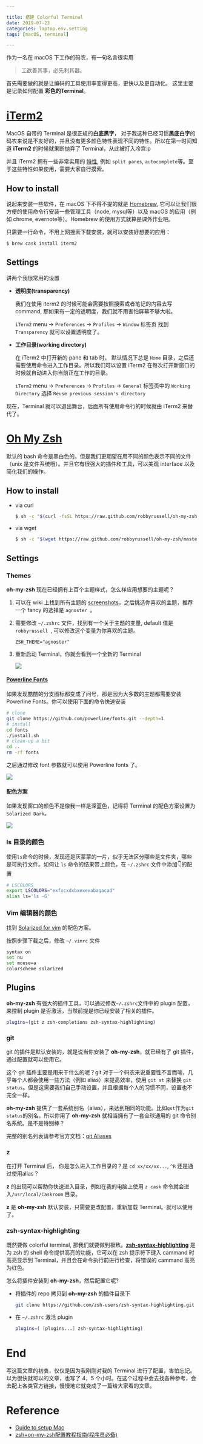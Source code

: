 ```yaml
---

title: 搭建 Colorful Terminal
date: 2019-07-23
categories: laptop.env.setting
tags: [macOS, terminal]

---
```


作为一名在 macOS 下工作的码农，有一句名言很实用

> 工欲善其事，必先利其器。

首先需要做的就是让编码的工具使用率变得更高，更快以及更自动化。
这里主要是记录如何配置 **彩色的Terminal**。

<!--more-->


# [iTerm2](https://www.iterm2.com/)
MacOS 自带的 Terminal 是很正规的**白底黑字**， 对于我这种已经习惯**黑底白字**的码农来说是不友好的，并且没有更多颜色特性表现不同的特性。所以在第一时间知道 **iTerm2** 的时候就果断抛弃了 Terminal，从此被打入冷宫:p

并且 iTerm2 拥有一些非常实用的 [特性](https://www.iterm2.com/features.html), 例如 `split panes`, `autocomplete`等。至于这些特性如果使用，需要大家自行摸索。

## How to install

说起来安装一些软件，在 macOS 下不得不提的就是 [Homebrew](https://brew.sh/), 它可以让我们很方便的使用命令行安装一些管理工具（node, mysql等）以及 macOS 的应用（例如 chrome, evernote等）。Homebrew 的使用方式就算是课外作业吧。

只需要一行命令，不用上网搜索下载安装，就可以安装好想要的应用：

```bash
$ brew cask install iterm2
```

## Settings
讲两个我很常用的设置

* **透明度(transparency)**
    
    我们在使用 iterm2 的时候可能会需要按照搜索或者笔记的内容去写 command, 那如果有一定的透明度，我们就不用害怕屏幕不够大啦。
    
    `iTerm2` menu -> `Preferences` -> `Profiles` -> `Window` 标签页 找到 `Transparency` 就可以设置透明度了。

* **工作目录(working directory)**

    在 iTerm2 中打开新的 pane 和 tab 时， 默认情况下总是 `Home` 目录，之后还需要使用命令进入工作目录。所以我们可以设置 iTerm2 在每次打开新窗口的时候就自动进入你当前正在工作的目录。
    
    `iTerm2` menu -> `Preferences` -> `Profiles` -> `General` 标签页中的 `Working Directory` 选择 `Reuse previous session's directory`
    
现在，Terminal 就可以退出舞台，后面所有使用命令行的时候就由 iTerm2 来替代了。    

# [Oh My Zsh](https://ohmyz.sh/)

默认的 bash 命令是黑白色的。但是我们更期望在用不同的颜色表示不同的文件（unix 是文件系统哦）。并且它有很强大的插件和工具，可以美观 interface 以及简化我们的操作。

## How to install

* via curl
    
    ```bash
    $ sh -c "$(curl -fsSL https://raw.github.com/robbyrussell/oh-my-zsh/master/tools/install.sh)"
    ```

* via wget
    
    ```bash
    $ sh -c "$(wget https://raw.github.com/robbyrussell/oh-my-zsh/master/tools/install.sh -O -)"
    
    ```

## Settings

### Themes
**oh-my-zsh** 现在已经拥有上百个主题样式，怎么样应用想要的主题呢？

1. 可以在 wiki 上找到所有主题的 [screenshots](https://github.com/robbyrussell/oh-my-zsh/wiki/Themes)，之后挑选你喜欢的主题，推荐一个 fancy 的选择是 `agnoster `。
2. 需要修改 `~/.zshrc` 文件，找到有一个关于主题的变量, default 值是`robbyrussell `, 可以修改这个变量为你喜欢的主题。

    ```
    ZSH_THEME="agnoster"
    ```
3. 重新启动 Terminal，你就会看到一个全新的 Terminal    

    ![](/images/agnoster-theme.png)


#### [Powerline Fonts](https://github.com/powerline/fonts)
    
如果发现酷酷的分支图标都变成了问号，那是因为大多数的主题都需要安装 Powerline Fonts。你可以使用下面的命令快速安装
    
```bash
# clone
git clone https://github.com/powerline/fonts.git --depth=1
# install
cd fonts
./install.sh
# clean-up a bit
cd ..
rm -rf fonts

```

之后通过修改 font 参数就可以使用 Powerline fonts 了。

![](/images/font-setting.jpg)
    
#### 配色方案

如果发现窗口的颜色不是像我一样是深蓝色，记得将 Terminal 的配色方案设置为 `Solarized Dark`。

![](/images/color-presets.png)


### ls 目录的颜色
使用`ls`命令的时候，发现还是灰蒙蒙的一片，似乎无法区分哪些是文件夹，哪些是可执行文件。如何让 `ls` 命令的结果带上颜色，在 `~/.zshrc` 文件中添加👇的配置

```bash
# LSCOLORS
export LSCOLORS="exfxcxdxbxexexabagacad"
alias ls='ls -G'

```

### Vim 编辑器的颜色
找到 [Solarized for vim](https://github.com/altercation/vim-colors-solarized) 的配色方案。

按照步骤下载之后，修改 `~/.vimrc` 文件

```bash
syntax on
set nu
set mouse=a
colorscheme solarized
```

## Plugins
**oh-my-zsh** 有强大的插件工具，可以通过修改`~/.zshrc`文件中的 plugin 配置，来控制 plugin 是否激活，当然前提是你已经安装了相关的插件。

```bash
plugins=(git z zsh-completions zsh-syntax-highlighting)
```

### git
git 的插件是默认安装的，就是说当你安装了 **oh-my-zsh**，就已经有了 git 插件，通过配置就可以使用它。

这个 git 插件主要是用来干什么的呢？git 对于一个码农来说重要性不言而喻，几乎每个人都会使用一些方法（例如 alias）来提高效率，使用 `git st` 来替换 `git status`。但是这需要我们自己手动设置，并且根据每个人的习惯不同，设置也不完全一样。

**oh-my-zsh** 提供了一套系统别名（alias），来达到相同的功能。比如`gst`作为`git status`的别名。所以你用了 **oh-my-zsh** 就相当拥有了一套全球通用的 git 命令别名系统。是不是特别棒？

完整的别名列表请参考官方文档：[git Aliases](https://github.com/robbyrussell/oh-my-zsh/tree/master/plugins/git/#aliases)

### z

在打开 Terminal 后， 你是怎么进入工作目录的？是 `cd xx/xx/xx...`, `^R` 还是通过使用alias？

**z** 的出现可以帮助你快速进入目录，例如在我的电脑上使用 `z cask` 命令就会进入`/usr/local/Caskroom` 目录。

**z** 是 **oh-my-zsh** 默认安装，只需要更改配置，重新加载 Terminal。就可以使用了。  

### zsh-syntax-highlighting

既然要做 colorful terminal, 那我们就要做到极致。**[zsh-syntax-highlighting](https://github.com/zsh-users/zsh-syntax-highlighting)** 是为 zsh 的 shell 命令提供高亮的功能，它可以在 zsh 提示符下键入 cammand 时高亮显示到 Terminal，并且会在命令执行前进行检查，将错误的 cammand 高亮为红色。

怎么将插件安装到 **oh-my-zsh**，然后配置它呢?

* 将插件的 repo 拷贝到 **oh-my-zsh** 的插件目录下

    ```bash
    git clone https://github.com/zsh-users/zsh-syntax-highlighting.git ${ZSH_CUSTOM:-~/.oh-my-zsh/custom}/plugins/zsh-syntax-highlighting
    ```

* 在 `~/.zshrc` 激活 plugin

    ```bash
    plugins=( [plugins...] zsh-syntax-highlighting)
    ```

# End

写这篇文章的初衷，仅仅是因为我刚刚对我的 Terminal 进行了配置，害怕忘记。以为很快就可以的文章，也写了 4，5 个小时。在这个过程中会去找各种参考，会去配上各类官方链接，慢慢地它就变成了一篇给大家看的文章。

# Reference
- [Guide to setup Mac](https://github.com/macdao/ocds-guide-to-setting-up-mac)
- [zsh+on-my-zsh配置教程指南(程序员必备)](https://segmentfault.com/a/1190000013612471)


